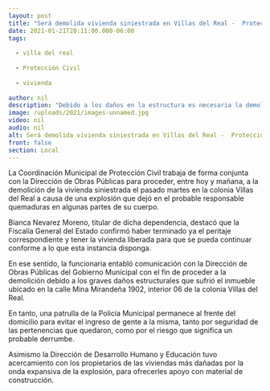 ```yaml
---
layout: post
title: "Será demolida vivienda siniestrada en Villas del Real -  Protección Civil Municipal"
date: 2021-01-21T20:11:00.000-06:00
tags:
  
  - villa del real
  
  - Protección Civil
  
  - vivienda
  
author: nil
description: "Debido a los daños en la estructura es necesaria la demolición total"
image: /uploads/2021/images-unnamed.jpg
video: nil
audio: nil
alt: Será demolida vivienda siniestrada en Villas del Real -  Protección Civil Municipal
front: false
section: Local
---
```


La Coordinación Municipal de Protección Civil trabaja de forma conjunta con la Dirección de Obras Públicas para proceder, entre hoy y mañana, a la demolición de la vivienda siniestrada el pasado martes en la colonia Villas del Real a causa de una explosión que dejó en el probable responsable quemaduras en algunas partes de su cuerpo.

Bianca Nevarez Moreno, titular de dicha dependencia, destacó que la Fiscalía General del Estado confirmó haber terminado ya el peritaje correspondiente y tener la vivienda liberada para que se pueda continuar conforme a lo que esta instancia disponga.

En ese sentido, la funcionaria entabló comunicación con la Dirección de Obras Públicas del Gobierno Municipal con el fin de proceder a la demolición debido a los graves daños estructurales que sufrió el inmueble ubicado en la calle Mina Mirandeña 1902, interior 06 de la colonia Villas del Real.

En tanto, una patrulla de la Policía Municipal permanece al frente del domicilio para evitar el ingreso de gente a la misma, tanto por seguridad de las pertenencias que quedaron, como por el riesgo que significa un probable derrumbe.

Asimismo la Dirección de Desarrollo Humano y Educación tuvo acercamiento con los propietarios de las viviendas más dañadas por la onda expansiva de la explosión, para ofrecerles apoyo con material de construcción.
